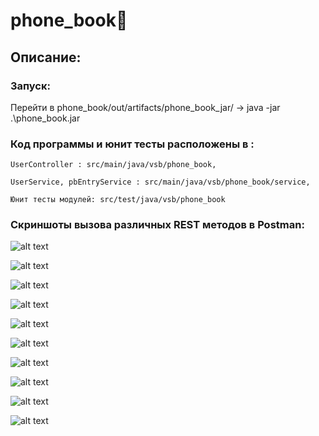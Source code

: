 # phone_book📲
## Описание:

### Запуск:

Перейти в phone_book/out/artifacts/phone_book_jar/ -> java -jar .\phone_book.jar

### Код программы и юнит тесты расположены в :

    UserController : src/main/java/vsb/phone_book,

    UserService, pbEntryService : src/main/java/vsb/phone_book/service,

    Юнит тесты модулей: src/test/java/vsb/phone_book
    
### Скриншоты вызова различных REST методов в Postman:

![alt text](screenshots/post_createUser.png "POST /users")

![alt text](screenshots/post_createEntry.png "POST /users/{id}/add")

![alt text](screenshots/get_readUser.png "GET /users/{id}")

![alt text](screenshots/get_readEntry.png "GET /users/{id}/{eId}")

![alt text](screenshots/get_readAllUsers.png "GET /users")

![alt text](screenshots/get_readAllEntries.png "GET /users/{id}/all")

![alt text](screenshots/get_findByName.png "GET /users/findByName/{name}")

![alt text](screenshots/get_findByNum.png "GET /users/{id}/findByNum/{num}")

![alt text](screenshots/deleteUser.png "DELETE /users/{id}")

![alt text](screenshots/put_updateUser.png "PUT /users/{id}")


